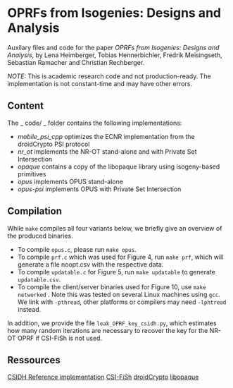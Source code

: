# OPRFs from Isogenies: Designs and Analysis

Auxilary files and code for the paper _OPRFs from Isogenies: Designs and Analysis_, by 
Lena Heimberger, Tobias Hennerbichler, Fredrik Meisingseth, Sebastian Ramacher and Christian Rechberger. 

*NOTE:* This is academic research code and not production-ready. The implementation is not constant-time and may have other errors. 

## Content
The _ code/ _ folder contains the following implementations: 
- _mobile\_psi\_cpp_ optimizes the ECNR implementation from the droidCrypto PSI protocol
- _nr\_ot_ implements the NR-OT stand-alone and with Private Set Intersection
- _opaque_  contains a copy of the libopaque library using isogeny-based primitives
- _opus_ implements OPUS stand-alone
- _opus-psi_ implements OPUS with Private Set Intersection

## Compilation
While `make` compiles all four variants below, we briefly give an overview of the produced binaries. 
 - To compile `opus.c`, please run `make opus`. 
 - To compile `prf.c` which was used  for Figure 4, run `make prf`, which will generate a file noopt.csv with the respective data. 
 - To compile `updatable.c` for Figure 5, run `make updatable` to generate `updatable.csv`. 
 - To compile the client/server binaries used for Figure 10, use `make
   networked` .
Note this was tested on several Linux machines using `gcc`. We link with  `-pthread`, other platforms or compilers may need `-lphtread` instead. 

In addition, we provide the file `leak_OPRF_key_csidh.py`, which estimates how
many random iterations are necessary to recover the key for the NR-OT
OPRF if CSI-FiSh is not used. 
## Ressources
[CSIDH Reference implementation](https://yx7.cc/code/csidh/csidh-latest.tar.xz)
[CSI-FiSh](https://github.com/KULeuven-COSIC/CSI-FiSh)
[droidCrypto](https://github.com/contact-discovery/mobile_psi_cpp/)
[libopaque](https://github.com/stef/libopaque)



